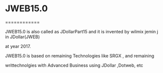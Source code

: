 # JWEB15.0
============


JWEB15.0 is  also  called  as  JDollarPart15  and  it  is  invented  by  wilmix  jemin  j  in JDollar(JWEB)

at  year  2017.


JWEB15.0  is  based  on  remaining  Technologies  like  SRGX , and remaining  

writtechnolgies  with  Advanced Business using  JDollar ,Dotweb, etc
